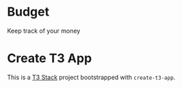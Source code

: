 # Budget
Keep track of your money

# Create T3 App

This is a [T3 Stack](https://create.t3.gg/) project bootstrapped with `create-t3-app`.
